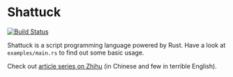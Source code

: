 # Shattuck

[![Build Status](https://travis-ci.com/whoiscc/shattuck.svg?branch=master)](https://travis-ci.com/whoiscc/shattuck)

Shattuck is a script programming language powered by Rust. Have a look at `examples/main.rs` to find out some basic usage.

Check out [article series on Zhihu][1] (in Chinese and few in terrible English).

[1]: https://zhuanlan.zhihu.com/p/65376093
